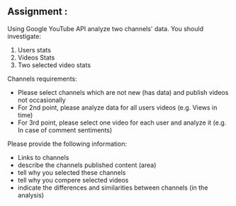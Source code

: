 ## Assignment :

Using Google YouTube API analyze two channels' data. You should investigate:

 1. Users stats
 2. Videos Stats
 3. Two selected video stats

Channels requirements:
 * Please select channels which are not new (has data) and publish videos not occasionally
 * For 2nd point, please analyze data for all users videos (e.g. Views in time)
 * For 3rd point, please select one video for each user and analyze it (e.g. In case of
comment sentiments)

Please provide the following information:
* Links to channels
* describe the channels published content (area)
* tell why you selected these channels
* tell why you compere selected videos
* indicate the differences and similarities between channels (in the analysis)